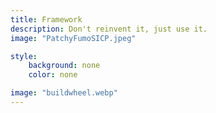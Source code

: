 ```yaml
---
title: Framework
description: Don't reinvent it, just use it.
image: "PatchyFumoSICP.jpeg"

style:
    background: none
    color: none

image: "buildwheel.webp"
---
```

